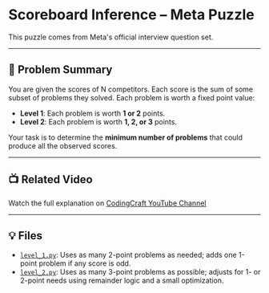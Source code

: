# Scoreboard Inference – Meta Puzzle

This puzzle comes from Meta's official interview question set.

---

## 📘 Problem Summary

You are given the scores of N competitors. Each score is the sum of some subset of problems they solved. Each problem is worth a fixed point value:

- **Level 1**: Each problem is worth **1 or 2** points.
- **Level 2**: Each problem is worth **1, 2, or 3** points.

Your task is to determine the **minimum number of problems** that could produce all the observed scores.

---

## 📺 Related Video
Watch the full explanation on [CodingCraft YouTube Channel](https://www.youtube.com/@CodingCraftChannel)

---

## 💡 Files

- [`level_1.py`](level_1.py): Uses as many 2-point problems as needed; adds one 1-point problem if any score is odd.
- [`level_2.py`](level_2.py): Uses as many 3-point problems as possible; adjusts for 1- or 2-point needs using remainder logic and a small optimization.
